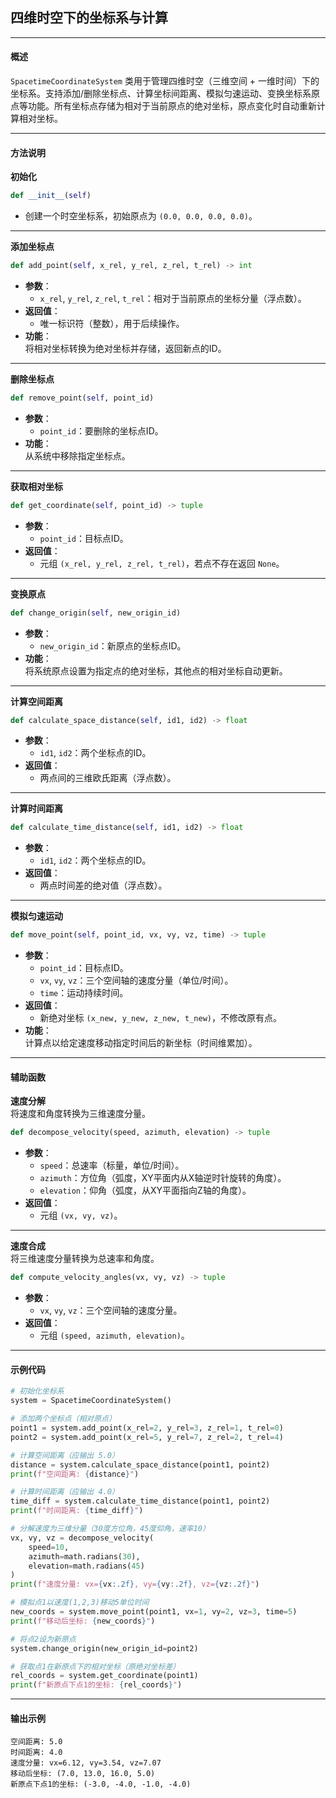 ## 四维时空下的坐标系与计算

---

#### 概述
`SpacetimeCoordinateSystem` 类用于管理四维时空（三维空间 + 一维时间）下的坐标系。支持添加/删除坐标点、计算坐标间距离、模拟匀速运动、变换坐标系原点等功能。所有坐标点存储为相对于当前原点的绝对坐标，原点变化时自动重新计算相对坐标。

---

#### 方法说明

**初始化**
```python
def __init__(self)
```
- 创建一个时空坐标系，初始原点为 `(0.0, 0.0, 0.0, 0.0)`。

---

**添加坐标点**
```python
def add_point(self, x_rel, y_rel, z_rel, t_rel) -> int
```
- **参数**：  
  - `x_rel`, `y_rel`, `z_rel`, `t_rel`：相对于当前原点的坐标分量（浮点数）。
- **返回值**：  
  - 唯一标识符（整数），用于后续操作。
- **功能**：  
  将相对坐标转换为绝对坐标并存储，返回新点的ID。

---

**删除坐标点**
```python
def remove_point(self, point_id)
```
- **参数**：  
  - `point_id`：要删除的坐标点ID。
- **功能**：  
  从系统中移除指定坐标点。

---

**获取相对坐标**
```python
def get_coordinate(self, point_id) -> tuple
```
- **参数**：  
  - `point_id`：目标点ID。
- **返回值**：  
  - 元组 `(x_rel, y_rel, z_rel, t_rel)`，若点不存在返回 `None`。

---

**变换原点**
```python
def change_origin(self, new_origin_id)
```
- **参数**：  
  - `new_origin_id`：新原点的坐标点ID。
- **功能**：  
  将系统原点设置为指定点的绝对坐标，其他点的相对坐标自动更新。

---

**计算空间距离**
```python
def calculate_space_distance(self, id1, id2) -> float
```
- **参数**：  
  - `id1`, `id2`：两个坐标点的ID。
- **返回值**：  
  - 两点间的三维欧氏距离（浮点数）。

---

**计算时间距离**
```python
def calculate_time_distance(self, id1, id2) -> float
```
- **参数**：  
  - `id1`, `id2`：两个坐标点的ID。
- **返回值**：  
  - 两点时间差的绝对值（浮点数）。

---

**模拟匀速运动**
```python
def move_point(self, point_id, vx, vy, vz, time) -> tuple
```
- **参数**：  
  - `point_id`：目标点ID。  
  - `vx`, `vy`, `vz`：三个空间轴的速度分量（单位/时间）。  
  - `time`：运动持续时间。
- **返回值**：  
  - 新绝对坐标 `(x_new, y_new, z_new, t_new)`，不修改原有点。
- **功能**：  
  计算点以给定速度移动指定时间后的新坐标（时间维累加）。

---

#### 辅助函数

**速度分解**  
将速度和角度转换为三维速度分量。
```python
def decompose_velocity(speed, azimuth, elevation) -> tuple
```
- **参数**：  
  - `speed`：总速率（标量，单位/时间）。  
  - `azimuth`：方位角（弧度，XY平面内从X轴逆时针旋转的角度）。  
  - `elevation`：仰角（弧度，从XY平面指向Z轴的角度）。
- **返回值**：  
  - 元组 `(vx, vy, vz)`。

---

**速度合成**  
将三维速度分量转换为总速率和角度。
```python
def compute_velocity_angles(vx, vy, vz) -> tuple
```
- **参数**：  
  - `vx`, `vy`, `vz`：三个空间轴的速度分量。
- **返回值**：  
  - 元组 `(speed, azimuth, elevation)`。

---

#### 示例代码

```python
# 初始化坐标系
system = SpacetimeCoordinateSystem()

# 添加两个坐标点（相对原点）
point1 = system.add_point(x_rel=2, y_rel=3, z_rel=1, t_rel=0)
point2 = system.add_point(x_rel=5, y_rel=7, z_rel=2, t_rel=4)

# 计算空间距离（应输出 5.0）
distance = system.calculate_space_distance(point1, point2)
print(f"空间距离: {distance}")

# 计算时间距离（应输出 4.0）
time_diff = system.calculate_time_distance(point1, point2)
print(f"时间距离: {time_diff}")

# 分解速度为三维分量（30度方位角，45度仰角，速率10）
vx, vy, vz = decompose_velocity(
    speed=10,
    azimuth=math.radians(30),
    elevation=math.radians(45)
)
print(f"速度分量: vx={vx:.2f}, vy={vy:.2f}, vz={vz:.2f}")

# 模拟点1以速度(1,2,3)移动5单位时间
new_coords = system.move_point(point1, vx=1, vy=2, vz=3, time=5)
print(f"移动后坐标: {new_coords}")

# 将点2设为新原点
system.change_origin(new_origin_id=point2)

# 获取点1在新原点下的相对坐标（原绝对坐标差）
rel_coords = system.get_coordinate(point1)
print(f"新原点下点1的坐标: {rel_coords}")
```

---

#### 输出示例
```
空间距离: 5.0
时间距离: 4.0
速度分量: vx=6.12, vy=3.54, vz=7.07
移动后坐标: (7.0, 13.0, 16.0, 5.0)
新原点下点1的坐标: (-3.0, -4.0, -1.0, -4.0)
```